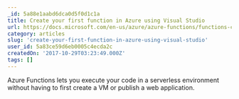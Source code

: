 ```yaml
---
_id: 5a88e1aabd6dca0d5f0d1c1a
title: Create your first function in Azure using Visual Studio
url: https://docs.microsoft.com/en-us/azure/azure-functions/functions-create-your-first-function-visual-studio
category: articles
slug: 'create-your-first-function-in-azure-using-visual-studio'
user_id: 5a83ce59d6eb0005c4ecda2c
createdOn: '2017-10-29T03:23:49.000Z'
tags: []
---
```


Azure Functions lets you execute your code in a serverless environment without having to first create a VM or publish a web application.
